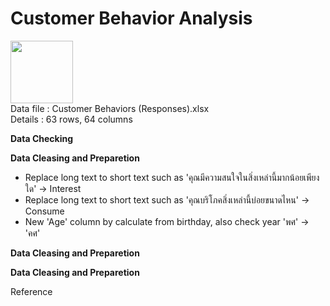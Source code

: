 <h1>Customer Behavior Analysis</h1>

<p align="left">
<img src="https://cdn.iconscout.com/icon/free/png-512/microsoft-excel-2-569282.png"
     width="100" height="100" ><br>
Data file : Customer Behaviors (Responses).xlsx <br>
Details   : 63 rows, 64 columns
</p>

<b>Data Checking</b>


     
<b>Data Cleasing and Preparetion</b>

- Replace long text to short text such as 'คุณมีความสนใจในสิ่งเหล่านี้มากน้อยเพียงใด' -> Interest 
- Replace long text to short text such as 'คุณบริโภคสิ่งเหล่านี้บ่อยขนาดไหน' -> Consume
- New 'Age' column by calculate from birthday, also check year 'พศ' -> 'คศ'
     
     
<b>Data Cleasing and Preparetion</b>


<b>Data Cleasing and Preparetion</b>





Reference
